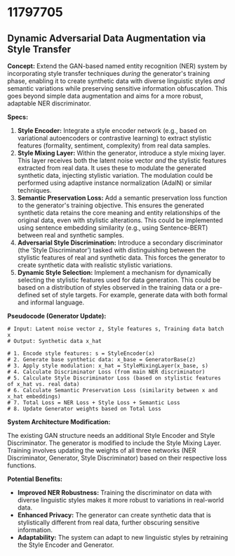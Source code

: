 # 11797705

## Dynamic Adversarial Data Augmentation via Style Transfer

**Concept:** Extend the GAN-based named entity recognition (NER) system by incorporating style transfer techniques *during* the generator's training phase, enabling it to create synthetic data with diverse linguistic styles *and* semantic variations while preserving sensitive information obfuscation. This goes beyond simple data augmentation and aims for a more robust, adaptable NER discriminator.

**Specs:**

1.  **Style Encoder:** Integrate a style encoder network (e.g., based on variational autoencoders or contrastive learning) to extract stylistic features (formality, sentiment, complexity) from real data samples.
2.  **Style Mixing Layer:**  Within the generator, introduce a style mixing layer. This layer receives both the latent noise vector *and* the stylistic features extracted from real data. It uses these to modulate the generated synthetic data, injecting stylistic variation.  The modulation could be performed using adaptive instance normalization (AdaIN) or similar techniques.
3.  **Semantic Preservation Loss:** Add a semantic preservation loss function to the generator's training objective. This ensures the generated synthetic data retains the core meaning and entity relationships of the original data, even with stylistic alterations.  This could be implemented using sentence embedding similarity (e.g., using Sentence-BERT) between real and synthetic samples.
4.  **Adversarial Style Discrimination:** Introduce a secondary discriminator (the ‘Style Discriminator’) tasked with distinguishing between the stylistic features of real and synthetic data. This forces the generator to create synthetic data with realistic stylistic variations.
5.  **Dynamic Style Selection:** Implement a mechanism for dynamically selecting the stylistic features used for data generation. This could be based on a distribution of styles observed in the training data or a pre-defined set of style targets.  For example, generate data with both formal and informal language.

**Pseudocode (Generator Update):**

```
# Input: Latent noise vector z, Style features s, Training data batch x
# Output: Synthetic data x_hat

# 1. Encode style features: s = StyleEncoder(x)
# 2. Generate base synthetic data: x_base = GeneratorBase(z)
# 3. Apply style modulation: x_hat = StyleMixingLayer(x_base, s)
# 4. Calculate Discriminator Loss (from main NER discriminator)
# 5. Calculate Style Discriminator Loss (based on stylistic features of x_hat vs. real data)
# 6. Calculate Semantic Preservation Loss (similarity between x and x_hat embeddings)
# 7. Total Loss = NER Loss + Style Loss + Semantic Loss
# 8. Update Generator weights based on Total Loss
```

**System Architecture Modification:**

The existing GAN structure needs an additional Style Encoder and Style Discriminator. The generator is modified to include the Style Mixing Layer. Training involves updating the weights of all three networks (NER Discriminator, Generator, Style Discriminator) based on their respective loss functions.

**Potential Benefits:**

*   **Improved NER Robustness:**  Training the discriminator on data with diverse linguistic styles makes it more robust to variations in real-world data.
*   **Enhanced Privacy:** The generator can create synthetic data that is stylistically different from real data, further obscuring sensitive information.
*   **Adaptability:** The system can adapt to new linguistic styles by retraining the Style Encoder and Generator.